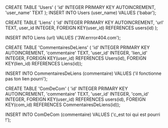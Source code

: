 CREATE TABLE 'Users' (
	'id' INTEGER PRIMARY KEY AUTOINCREMENT, 
	'user_name' TEXT
	);
INSERT INTO Users (user_name) VALUES ('babar');

CREATE TABLE 'Liens' (
	'id' INTEGER PRIMARY KEY AUTOINCREMENT, 
	'url' TEXT,
	user_id INTEGER, 
	FOREIGN KEY(user_id) REFERENCES users(id)
	);

INSERT INTO Liens (url) VALUES ('3W.errror404.com');

CREATE TABLE 'CommentairesDeLiens' (
	'id' INTEGER PRIMARY KEY AUTOINCREMENT, 
	'commentaire' TEXT, 
	'user_id' INTEGER, 
	'lien_id' INTEGER,
	FOREIGN KEY(user_id) REFERENCES Users(id),
	FOREIGN KEY(lien_id) REFERENCES Liens(id));

INSERT INTO CommentairesDeLiens (commentaire) VALUES ('il fonctionne pas ton lien pourri');


CREATE TABLE 'ComDeCom' (
	'id' INTEGER PRIMARY KEY AUTOINCREMENT,
	'commentaire' TEXT,
	'user_id' INTEGER,
	'com_id' INTEGER,
	FOREIGN KEY(user_id) REFERENCES users(id),
	FOREIGN KEY(com_id) REFERENCES CommentairesDeLiens(id));

INSERT INTO ComDeCom (commentaire) VALUES ('c_est toi qui est pourri !');
